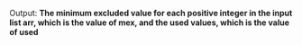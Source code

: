 Output: **The minimum excluded value for each positive integer in the input list arr, which is the value of mex, and the used values, which is the value of used**